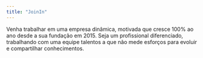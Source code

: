 ```yaml
---
title: "JoinIn"
---
```

Venha trabalhar em uma empresa dinâmica, motivada que cresce 100% ao ano desde a sua fundação em 2015. Seja um profissional diferenciado, trabalhando com uma equipe talentos a que não mede esforços para evoluir e compartilhar conhecimentos.